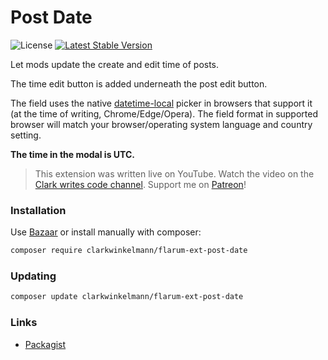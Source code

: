 # Post Date

![License](https://img.shields.io/badge/license-MIT-blue.svg) [![Latest Stable Version](https://img.shields.io/packagist/v/clarkwinkelmann/flarum-ext-post-date.svg)](https://packagist.org/packages/clarkwinkelmann/flarum-ext-post-date)

Let mods update the create and edit time of posts.

The time edit button is added underneath the post edit button.

The field uses the native [datetime-local](https://developer.mozilla.org/en-US/docs/Web/HTML/Element/input/datetime-local) picker in browsers that support it (at the time of writing, Chrome/Edge/Opera).
The field format in supported browser will match your browser/operating system language and country setting.

**The time in the modal is UTC.**

> This extension was written live on YouTube. Watch the video on the [Clark writes code channel](https://www.youtube.com/watch?v=uc-itrO-nug). Support me on [Patreon](https://www.patreon.com/clark_writes_code)!

### Installation

Use [Bazaar](https://discuss.flarum.org/d/5151-flagrow-bazaar-the-extension-marketplace) or install manually with composer:

```sh
composer require clarkwinkelmann/flarum-ext-post-date
```

### Updating

```sh
composer update clarkwinkelmann/flarum-ext-post-date
```

### Links

- [Packagist](https://packagist.org/packages/clarkwinkelmann/flarum-ext-post-date)
